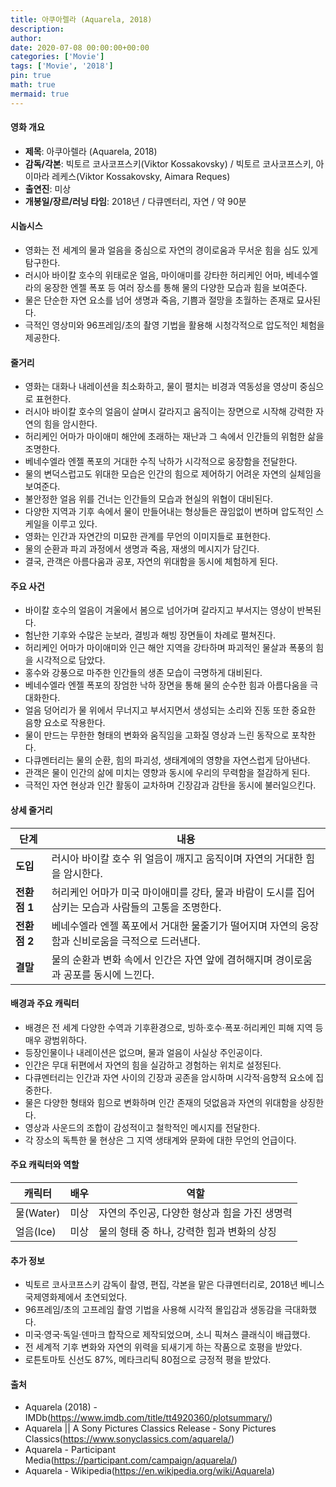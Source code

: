 ```yaml
---
title: 아쿠아렐라 (Aquarela, 2018)
description: 
author: 
date: 2020-07-08 00:00:00+00:00
categories: ['Movie']
tags: ['Movie', '2018']
pin: true
math: true
mermaid: true
---
```

#### 영화 개요

- **제목**: 아쿠아렐라 (Aquarela, 2018)  
- **감독/각본**: 빅토르 코사코프스키(Viktor Kossakovsky) / 빅토르 코사코프스키, 아이마라 레케스(Viktor Kossakovsky, Aimara Reques)  
- **출연진**: 미상  
- **개봉일/장르/러닝 타임**: 2018년 / 다큐멘터리, 자연 / 약 90분  

#### 시놉시스

- 영화는 전 세계의 물과 얼음을 중심으로 자연의 경이로움과 무서운 힘을 심도 있게 탐구한다.  
- 러시아 바이칼 호수의 위태로운 얼음, 마이애미를 강타한 허리케인 어마, 베네수엘라의 웅장한 엔젤 폭포 등 여러 장소를 통해 물의 다양한 모습과 힘을 보여준다.  
- 물은 단순한 자연 요소를 넘어 생명과 죽음, 기쁨과 절망을 초월하는 존재로 묘사된다.  
- 극적인 영상미와 96프레임/초의 촬영 기법을 활용해 시청각적으로 압도적인 체험을 제공한다.  

#### 줄거리

- 영화는 대화나 내레이션을 최소화하고, 물이 펼치는 비경과 역동성을 영상미 중심으로 표현한다.  
- 러시아 바이칼 호수의 얼음이 살며시 갈라지고 움직이는 장면으로 시작해 강력한 자연의 힘을 암시한다.  
- 허리케인 어마가 마이애미 해안에 초래하는 재난과 그 속에서 인간들의 위험한 삶을 조명한다.  
- 베네수엘라 엔젤 폭포의 거대한 수직 낙하가 시각적으로 웅장함을 전달한다.  
- 물의 변덕스럽고도 위대한 모습은 인간의 힘으로 제어하기 어려운 자연의 실체임을 보여준다.  
- 불안정한 얼음 위를 건너는 인간들의 모습과 현실의 위협이 대비된다.  
- 다양한 지역과 기후 속에서 물이 만들어내는 형상들은 끊임없이 변하며 압도적인 스케일을 이루고 있다.  
- 영화는 인간과 자연간의 미묘한 관계를 무언의 이미지들로 표현한다.  
- 물의 순환과 파괴 과정에서 생명과 죽음, 재생의 메시지가 담긴다.  
- 결국, 관객은 아름다움과 공포, 자연의 위대함을 동시에 체험하게 된다.  

#### 주요 사건

- 바이칼 호수의 얼음이 겨울에서 봄으로 넘어가며 갈라지고 부서지는 영상이 반복된다.  
- 험난한 기후와 수많은 눈보라, 결빙과 해빙 장면들이 차례로 펼쳐진다.  
- 허리케인 어마가 마이애미와 인근 해안 지역을 강타하며 파괴적인 물살과 폭풍의 힘을 시각적으로 담았다.  
- 홍수와 강풍으로 마주한 인간들의 생존 모습이 극명하게 대비된다.  
- 베네수엘라 엔젤 폭포의 장엄한 낙하 장면을 통해 물의 순수한 힘과 아름다움을 극대화한다.  
- 얼음 덩어리가 물 위에서 무너지고 부서지면서 생성되는 소리와 진동 또한 중요한 음향 요소로 작용한다.  
- 물이 만드는 무한한 형태의 변화와 움직임을 고화질 영상과 느린 동작으로 포착한다.  
- 다큐멘터리는 물의 순환, 힘의 파괴성, 생태계에의 영향을 자연스럽게 담아낸다.  
- 관객은 물이 인간의 삶에 미치는 영향과 동시에 우리의 무력함을 절감하게 된다.  
- 극적인 자연 현상과 인간 활동이 교차하며 긴장감과 감탄을 동시에 불러일으킨다.  

#### 상세 줄거리

| **단계** | **내용**                                                                                          |
|----------|-------------------------------------------------------------------------------------------------|
| **도입** | 러시아 바이칼 호수 위 얼음이 깨지고 움직이며 자연의 거대한 힘을 암시한다.                               |
| **전환점 1** | 허리케인 어마가 미국 마이애미를 강타, 물과 바람이 도시를 집어삼키는 모습과 사람들의 고통을 조명한다.          |
| **전환점 2** | 베네수엘라 엔젤 폭포에서 거대한 물줄기가 떨어지며 자연의 웅장함과 신비로움을 극적으로 드러낸다.                   |
| **결말** | 물의 순환과 변화 속에서 인간은 자연 앞에 겸허해지며 경이로움과 공포를 동시에 느낀다.                            |

#### 배경과 주요 캐릭터

- 배경은 전 세계 다양한 수역과 기후환경으로, 빙하·호수·폭포·허리케인 피해 지역 등 매우 광범위하다.  
- 등장인물이나 내레이션은 없으며, 물과 얼음이 사실상 주인공이다.  
- 인간은 무대 뒤편에서 자연의 힘을 실감하고 경험하는 위치로 설정된다.  
- 다큐멘터리는 인간과 자연 사이의 긴장과 공존을 암시하며 시각적·음향적 요소에 집중한다.  
- 물은 다양한 형태와 힘으로 변화하며 인간 존재의 덧없음과 자연의 위대함을 상징한다.  
- 영상과 사운드의 조합이 감성적이고 철학적인 메시지를 전달한다.  
- 각 장소의 독특한 물 현상은 그 지역 생태계와 문화에 대한 무언의 언급이다.  

#### 주요 캐릭터와 역할

| **캐릭터** | **배우** | **역할**              |
|------------|----------|-----------------------|
| 물(Water)  | 미상     | 자연의 주인공, 다양한 형상과 힘을 가진 생명력      |
| 얼음(Ice)  | 미상     | 물의 형태 중 하나, 강력한 힘과 변화의 상징        |

#### 추가 정보

- 빅토르 코사코프스키 감독이 촬영, 편집, 각본을 맡은 다큐멘터리로, 2018년 베니스 국제영화제에서 초연되었다.  
- 96프레임/초의 고프레임 촬영 기법을 사용해 시각적 몰입감과 생동감을 극대화했다.  
- 미국·영국·독일·덴마크 합작으로 제작되었으며, 소니 픽쳐스 클래식이 배급했다.  
- 전 세계적 기후 변화와 자연의 위력을 되새기게 하는 작품으로 호평을 받았다.  
- 로튼토마토 신선도 87%, 메타크리틱 80점으로 긍정적 평을 받았다.  

#### 출처

- Aquarela (2018) - IMDb(https://www.imdb.com/title/tt4920360/plotsummary/)  
- Aquarela || A Sony Pictures Classics Release - Sony Pictures Classics(https://www.sonyclassics.com/aquarela/)  
- Aquarela - Participant Media(https://participant.com/campaign/aquarela/)  
- Aquarela - Wikipedia(https://en.wikipedia.org/wiki/Aquarela)

